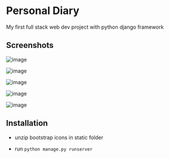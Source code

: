# Personal Diary

My first full stack web dev project with python django framework

## Screenshots

![image](https://user-images.githubusercontent.com/86729101/212660393-edac38ef-dc28-4fe2-8e1c-c4cd56cc6f76.png)

![image](https://user-images.githubusercontent.com/86729101/212660535-3733873a-6bb7-41e2-a3ed-21f1297e931e.png)

![image](https://user-images.githubusercontent.com/86729101/212660694-466d8034-c3a4-4686-9636-9d8b559da1e7.png)

![image](https://user-images.githubusercontent.com/86729101/212660820-83a53dca-4631-4430-a549-6883121c8b47.png)

![image](https://user-images.githubusercontent.com/86729101/212661102-0302b55c-3d36-4c4a-b9c7-84b69f0f5d3c.png)


## Installation

* unzip bootstrap icons in static folder

* run `python manage.py runserver`
